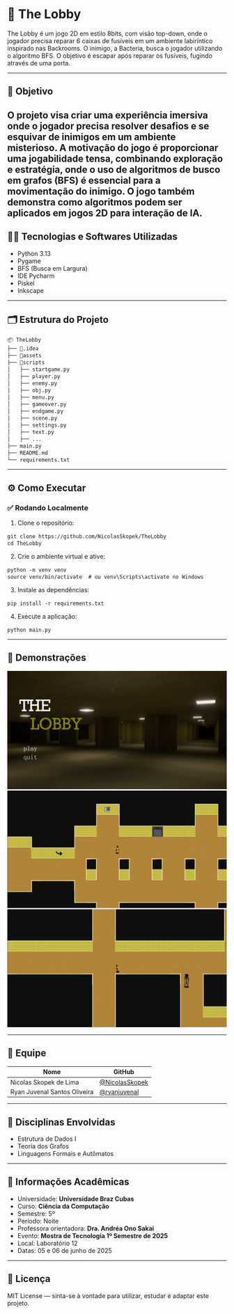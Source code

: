 # 🚀 The Lobby

The Lobby é um jogo 2D em estilo 8bits, com visão top-down, onde o jogador precisa reparar 6 caixas de fusíveis em um ambiente labiríntico inspirado nas Backrooms. O inimigo, a Bacteria, busca o jogador utilizando o algoritmo BFS. O objetivo é escapar após reparar os fusíveis, fugindo através de uma porta. 

---

## 🎯 Objetivo

O projeto visa criar uma experiência imersiva onde o jogador precisa resolver desafios e se esquivar de inimigos em um ambiente misterioso. A motivação do jogo é proporcionar uma jogabilidade tensa, combinando exploração e estratégia, onde o uso de algoritmos de busco em grafos (BFS) é essencial para a movimentação do inimigo. O jogo também demonstra como algoritmos podem ser aplicados em jogos 2D para interação de IA.
---

## 👨‍💻 Tecnologias e Softwares Utilizadas

- Python 3.13
- Pygame
- BFS (Busca em Largura)
- IDE Pycharm
- Piskel
- Inkscape

---

## 🗂️ Estrutura do Projeto
```
📦 TheLobby
├── 📁.idea
├── 📁assets
├── 📁scripts
│   ├── startgame.py
│   ├── player.py
│   ├── enemy.py
│   ├── obj.py
│   ├── menu.py
│   ├── gameover.py
│   ├── endgame.py
│   ├── scene.py
│   ├── settings.py
│   ├── text.py
│   ├── ...
├── main.py
├── README.md
└── requirements.txt
```

---

## ⚙️ Como Executar

### ✅ Rodando Localmente

1. Clone o repositório:

```
git clone https://github.com/NicolasSkopek/TheLobby
cd TheLobby
```

2. Crie o ambiente virtual e ative:

```
python -m venv venv
source venv/bin/activate  # ou venv\Scripts\activate no Windows
```

3. Instale as dependências:

```
pip install -r requirements.txt
```

4. Execute a aplicação:

```
python main.py
```

---

## 📸 Demonstrações

![menu](assets/readme/menu.jpg)
![in game](assets/readme/game2.jpg)
![in game](assets/readme/game1.jpg)

---

## 👥 Equipe

| Nome                         | GitHub |
|------------------------------|--------|
| Nicolas Skopek de Lima       | [@NicolasSkopek](https://github.com/ryanjuvenal) |
| Ryan Juvenal Santos Oliveira | [@ryanjuvenal](https://github.com/NicolasSkopek) |

---

## 🧠 Disciplinas Envolvidas

- Estrutura de Dados I
- Teoria dos Grafos
- Linguagens Formais e Autômatos

---

## 🏫 Informações Acadêmicas

- Universidade: **Universidade Braz Cubas**
- Curso: **Ciência da Computação**
- Semestre: 5º
- Período: Noite
- Professora orientadora: **Dra. Andréa Ono Sakai**
- Evento: **Mostra de Tecnologia 1º Semestre de 2025**
- Local: Laboratório 12
- Datas: 05 e 06 de junho de 2025

---

## 📄 Licença

MIT License — sinta-se à vontade para utilizar, estudar e adaptar este projeto.
